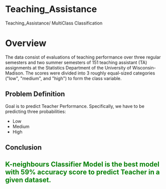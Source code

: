 # Teaching_Assistance
Teaching_Assistance/ MultiClass Classification

# Overview

The data consist of evaluations of teaching performance over three regular semesters and two summer semesters of 151 teaching assistant (TA) assignments at the Statistics Department of the University of Wisconsin-Madison. The scores were divided into 3 roughly equal-sized categories ("low", "medium", and "high") to form the class variable.

## Problem Definition

Goal is to predict Teacher Performance. Specifically, we have to be predicting three probabilities: 
- Low
- Medium
- High

## Conclusion

<h2 style="color:green"> K-neighbours Classifier Model is the best model with 59% accuracy score to predict Teacher  in a given dataset. </h2>
